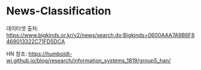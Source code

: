 # News-Classification
데이터셋 출처:
https://www.bigkinds.or.kr/v2/news/search.do;Bigkinds=0600AAA7A9B6F8469013322C71FD5DCA

HN 참조:
https://humboldt-wi.github.io/blog/research/information_systems_1819/group5_han/
